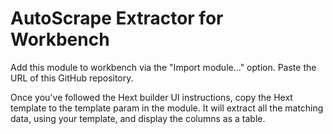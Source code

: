 # AutoScrape Extractor for Workbench

Add this module to workbench via the "Import module..."
option. Paste the URL of this GitHub repository.

Once you've followed the Hext builder UI instructions, copy
the Hext template to the template param in the module. It
will extract all the matching data, using your template, and
display the columns as a table.

